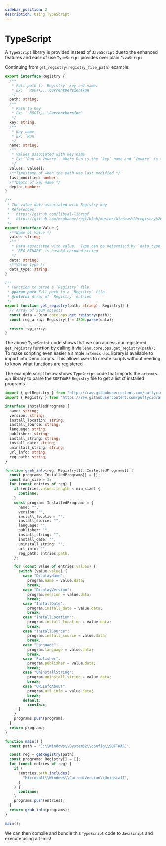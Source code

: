 ```yaml
---
sidebar_position: 2
description: Using TypeScript
---
```


# TypeScript

A `TypeScript` library is provided instead of `JavaScript` due to the enhanced
features and ease of use `TypeScript` provides over plain `JavaScript`.

Continuing from `get_registry(registry_file_path)` example:

```typescript
export interface Registry {
  /**
   * Full path to `Registry` key and name.
   * Ex: ` ROOT\...\CurrentVersion\Run`
   */
  path: string;
  /**
   * Path to Key
   * Ex: ` ROOT\...\CurrentVersion`
   */
  key: string;
  /**
   * Key name
   * Ex: `Run`
   */
  name: string;
  /**
   * Values associated with key name
   * Ex: `Run => Vmware`. Where Run is the `key` name and `Vmware` is the value name
   */
  values: Value[];
  /**Timestamp of when the path was last modified */
  last_modified: number;
  /**Depth of key name */
  depth: number;
}

/**
 * The value data associated with Registry key
 * References:
 *   https://github.com/libyal/libregf
 *   https://github.com/msuhanov/regf/blob/master/Windows%20registry%20file%20format%20specification.md
 */
export interface Value {
  /**Name of Value */
  value: string;
  /**
   * Data associated with value.  Type can be determiend by `data_type`.
   * `REG_BINARY` is base64 encoded string
   */
  data: string;
  /**Value type */
  data_type: string;
}

/**
 * Function to parse a `Registry` file
 * @param path Full path to a `Registry` file
 * @returns Array of `Registry` entries
 */
export function get_registry(path: string): Registry[] {
  // Array of JSON objects
  const data = Deno.core.ops.get_registry(path);
  const reg_array: Registry[] = JSON.parse(data);

  return reg_array;
}
```

The above `TypeScript` code shows that we can access our registered
`get_registry` function by calling it via `Deno.core.ops.get_registry(path);`\
To make scripting even easier a simple `artemis-api` library is available to
import into Deno scripts. This allows users to create scripts without needing to
know what functions are registered.

The example script below shows `TypeScript` code that imports the `artemis-api`
library to parse the `SOFTWARE` `Registry` file to get a list of installed
programs

```typescript
import { getRegistry } from "https://raw.githubusercontent.com/puffycid/artemis-api/master/mod.ts";
import { Registry } from "https://raw.githubusercontent.com/puffycid/artemis-api/master/src/windows/registry.ts";

interface InstalledPrograms {
  name: string;
  version: string;
  install_location: string;
  install_source: string;
  language: string;
  publisher: string;
  install_string: string;
  install_date: string;
  uninstall_string: string;
  url_info: string;
  reg_path: string;
}

function grab_info(reg: Registry[]): InstalledPrograms[] {
  const programs: InstalledPrograms[] = [];
  const min_size = 3;
  for (const entries of reg) {
    if (entries.values.length < min_size) {
      continue;
    }
    const program: InstalledPrograms = {
      name: "",
      version: "",
      install_location: "",
      install_source: "",
      language: "",
      publisher: "",
      install_string: "",
      install_date: "",
      uninstall_string: "",
      url_info: "",
      reg_path: entries.path,
    };

    for (const value of entries.values) {
      switch (value.value) {
        case "DisplayName":
          program.name = value.data;
          break;
        case "DisplayVersion":
          program.version = value.data;
          break;
        case "InstallDate":
          program.install_date = value.data;
          break;
        case "InstallLocation":
          program.install_location = value.data;
          break;
        case "InstallSource":
          program.install_source = value.data;
          break;
        case "Language":
          program.language = value.data;
          break;
        case "Publisher":
          program.publisher = value.data;
          break;
        case "UninstallString":
          program.uninstall_string = value.data;
          break;
        case "URLInfoAbout":
          program.url_info = value.data;
          break;
        default:
          continue;
      }
    }
    programs.push(program);
  }
  return programs;
}

function main() {
  const path = "C:\\Windows\\System32\\config\\SOFTWARE";

  const reg = getRegistry(path);
  const programs: Registry[] = [];
  for (const entries of reg) {
    if (
      !entries.path.includes(
        "Microsoft\\Windows\\CurrentVersion\\Uninstall",
      )
    ) {
      continue;
    }
    programs.push(entries);
  }
  return grab_info(programs);
}

main();
```

We can then compile and bundle this `TypeScript` code to `JavaScript` and
execute using artemis!
